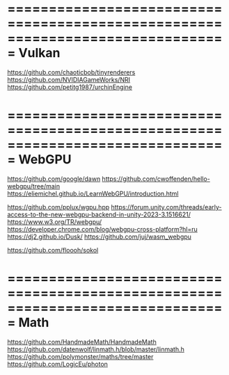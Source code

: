 ﻿===============================================================================
Vulkan
===============================================================================
https://github.com/chaoticbob/tinyrenderers
https://github.com/NVIDIAGameWorks/NRI
https://github.com/petitg1987/urchinEngine

===============================================================================
WebGPU
===============================================================================
https://github.com/google/dawn
https://github.com/cwoffenden/hello-webgpu/tree/main
https://eliemichel.github.io/LearnWebGPU/introduction.html

https://github.com/pplux/wgpu.hpp
https://forum.unity.com/threads/early-access-to-the-new-webgpu-backend-in-unity-2023-3.1516621/
https://www.w3.org/TR/webgpu/
https://developer.chrome.com/blog/webgpu-cross-platform?hl=ru
https://dj2.github.io/Dusk/
https://github.com/juj/wasm_webgpu

https://github.com/floooh/sokol

===============================================================================
Math
===============================================================================
https://github.com/HandmadeMath/HandmadeMath
https://github.com/datenwolf/linmath.h/blob/master/linmath.h
https://github.com/polymonster/maths/tree/master
https://github.com/LogicEu/photon